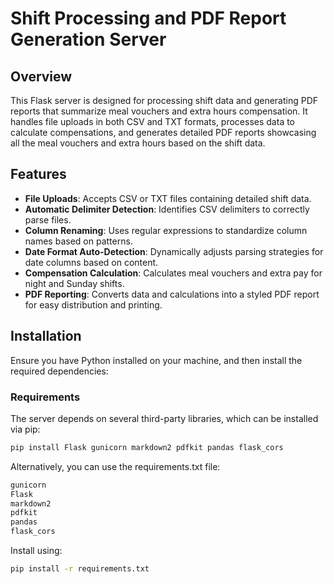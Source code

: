 # Shift Processing and PDF Report Generation Server

## Overview

This Flask server is designed for processing shift data and generating PDF reports that summarize meal vouchers and extra hours compensation. It handles file uploads in both CSV and TXT formats, processes data to calculate compensations, and generates detailed PDF reports showcasing all the meal vouchers and extra hours based on the shift data.

## Features

- **File Uploads**: Accepts CSV or TXT files containing detailed shift data.
- **Automatic Delimiter Detection**: Identifies CSV delimiters to correctly parse files.
- **Column Renaming**: Uses regular expressions to standardize column names based on patterns.
- **Date Format Auto-Detection**: Dynamically adjusts parsing strategies for date columns based on content.
- **Compensation Calculation**: Calculates meal vouchers and extra pay for night and Sunday shifts.
- **PDF Reporting**: Converts data and calculations into a styled PDF report for easy distribution and printing.

## Installation

Ensure you have Python installed on your machine, and then install the required dependencies:

### Requirements

The server depends on several third-party libraries, which can be installed via pip:

```bash
pip install Flask gunicorn markdown2 pdfkit pandas flask_cors
```

Alternatively, you can use the requirements.txt file:

```bash
gunicorn
Flask
markdown2
pdfkit
pandas
flask_cors
```

Install using:

```bash
pip install -r requirements.txt
```